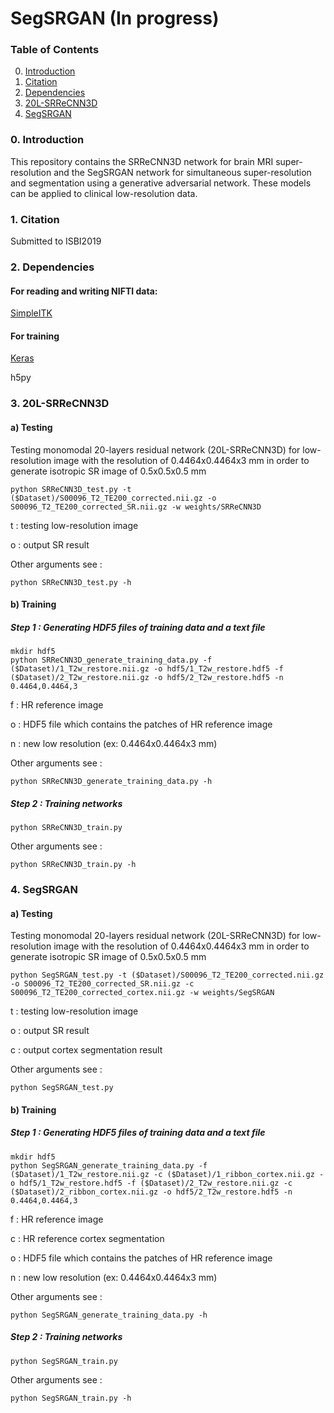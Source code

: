 # SegSRGAN (In progress)


### Table of Contents
0. [Introduction](#introduction)
1. [Citation](#citation)
1. [Dependencies](#dependencies)
1. [20L-SRReCNN3D](#20L-SRReCNN3D)
1. [SegSRGAN](#SegSRGAN)

### 0. Introduction
This repository contains the SRReCNN3D network for brain MRI super-resolution and the SegSRGAN network for simultaneous super-resolution and segmentation using a generative adversarial network. These models can be applied to clinical low-resolution data.

### 1. Citation

Submitted to ISBI2019

### 2. Dependencies

#### For reading and writing NIFTI data:
[SimpleITK](https://itk.org/Wiki/SimpleITK/GettingStarted)

#### For training
[Keras](https://keras.io/)

h5py

### 3. 20L-SRReCNN3D

#### a) Testing

Testing monomodal 20-layers residual network (20L-SRReCNN3D) for low-resolution image with the resolution of 0.4464x0.4464x3 mm in order to generate isotropic SR image of 0.5x0.5x0.5 mm

```
python SRReCNN3D_test.py -t ($Dataset)/S00096_T2_TE200_corrected.nii.gz -o S00096_T2_TE200_corrected_SR.nii.gz -w weights/SRReCNN3D
```
t : testing low-resolution image

o : output SR result

Other arguments see : 
```
python SRReCNN3D_test.py -h
```

#### b) Training
##### Step 1 : Generating HDF5 files of training data and a text file
```
mkdir hdf5
python SRReCNN3D_generate_training_data.py -f ($Dataset)/1_T2w_restore.nii.gz -o hdf5/1_T2w_restore.hdf5 -f ($Dataset)/2_T2w_restore.nii.gz -o hdf5/2_T2w_restore.hdf5 -n 0.4464,0.4464,3
```
f : HR reference image

o : HDF5 file which contains the patches of HR reference image

n : new low resolution (ex: 0.4464x0.4464x3 mm)

Other arguments see : 
```
python SRReCNN3D_generate_training_data.py -h
```
##### Step 2 : Training networks
```
python SRReCNN3D_train.py
```
Other arguments see : 
```
python SRReCNN3D_train.py -h
```

### 4. SegSRGAN

#### a) Testing

Testing monomodal 20-layers residual network (20L-SRReCNN3D) for low-resolution image with the resolution of 0.4464x0.4464x3 mm in order to generate isotropic SR image of 0.5x0.5x0.5 mm

```
python SegSRGAN_test.py -t ($Dataset)/S00096_T2_TE200_corrected.nii.gz -o S00096_T2_TE200_corrected_SR.nii.gz -c S00096_T2_TE200_corrected_cortex.nii.gz -w weights/SegSRGAN
```
t : testing low-resolution image

o : output SR result

c : output cortex segmentation result

Other arguments see : 
```
python SegSRGAN_test.py
```

#### b) Training
##### Step 1 : Generating HDF5 files of training data and a text file
```
mkdir hdf5
python SegSRGAN_generate_training_data.py -f ($Dataset)/1_T2w_restore.nii.gz -c ($Dataset)/1_ribbon_cortex.nii.gz -o hdf5/1_T2w_restore.hdf5 -f ($Dataset)/2_T2w_restore.nii.gz -c ($Dataset)/2_ribbon_cortex.nii.gz -o hdf5/2_T2w_restore.hdf5 -n 0.4464,0.4464,3
```
f : HR reference image

c : HR reference cortex segmentation

o : HDF5 file which contains the patches of HR reference image

n : new low resolution (ex: 0.4464x0.4464x3 mm)

Other arguments see : 
```
python SegSRGAN_generate_training_data.py -h
```
##### Step 2 : Training networks
```
python SegSRGAN_train.py
```
Other arguments see : 
```
python SegSRGAN_train.py -h
```
